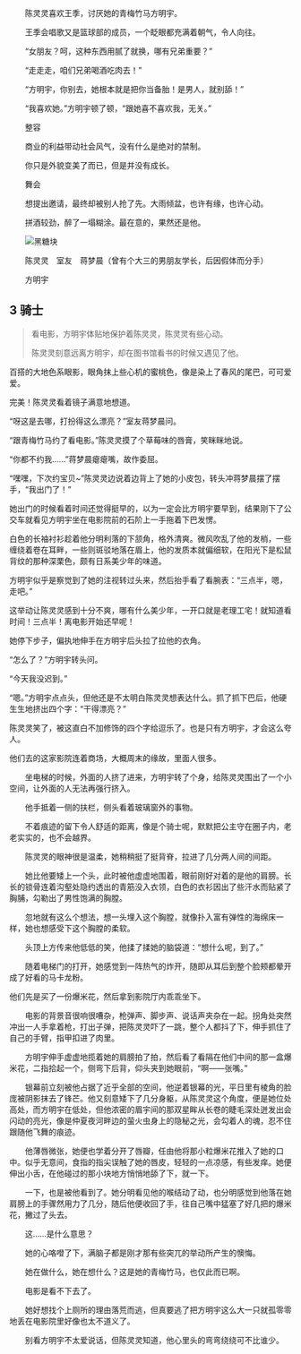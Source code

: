 　　陈灵灵喜欢王季，讨厌她的青梅竹马方明宇。

　　王季会唱歌又是篮球部的成员，一个眨眼都充满着朝气，令人向往。

　　“女朋友？呵，这种东西用腻了就换，哪有兄弟重要？”

　　“走走走，咱们兄弟喝酒吃肉去！”

　　“方明宇，你别去，她根本就是把你当备胎！是男人，就别舔！”

　　“我喜欢她。”方明宇顿了顿，“跟她喜不喜欢我，无关。”



　　整容

　　商业的利益带动社会风气，没有什么是绝对的禁制。

　　你只是外貌变美了而已，但是并没有成长。

　　舞会

　　想提出邀请，最终却被别人抢了先。大雨倾盆，也许有缘，也许心动。

　　拼酒较劲，醉了一塌糊涂。最在意的，果然还是他。

　　![黑糖块](https://cdn.jsdelivr.net/gh/bessieyr/asset/img/20200911220306.png)

　　陈灵灵　室友　蒋梦晨（曾有个大三的男朋友学长，后因假体而分手）

　　方明宇

## 3 骑士

> 看电影，方明宇体贴地保护着陈灵灵，陈灵灵有些心动。
>
> 陈灵灵刻意远离方明宇，却在图书馆看书的时候又遇见了他。

百搭的大地色系眼影，眼角抹上些心机的蜜桃色，像是染上了春风的尾巴，可可爱爱。

完美！陈灵灵看着镜子满意地想道。

“呀这是去哪，打扮得这么漂亮？”室友蒋梦晨问。

“跟青梅竹马约了看电影。”陈灵灵摸了个草莓味的唇膏，笑眯眯地说。

“你都不约我……”蒋梦晨瘪瘪嘴，故作委屈。

“嘿嘿，下次约宝贝~”陈灵灵边说着边背上了她的小皮包，转头冲蒋梦晨摆了摆手，“我出门了！”

她出门的时候看着时间还觉得挺早的，以为一定会比方明宇要早到，结果刚下了公交车就看见方明宇坐在电影院前的石阶上一手拖着下巴发愣。

白色的长袖衬衫趁着他分明利落的下颔角，格外清爽。微风吹乱了他的发梢，一些缠绕着卷在耳畔，一些则斑驳地落在眉上，他的发质本就偏细软，在阳光下是松鼠背纹的那种深栗色，颇有日系美少年的味道。

方明宇似乎是察觉到了她的注视转过头来，然后抬手看了看腕表：“三点半，嗯，走吧。”

这举动让陈灵灵感到十分不爽，哪有什么美少年，一开口就是老理工宅！就知道看时间！三点半！离电影开始还早呢！

她停下步子，偏执地伸手在方明宇后头拉了拉他的衣角。

“怎么了？”方明宇转头问。

“今天我没迟到。”

“嗯。”方明宇点点头，但他还是不太明白陈灵灵想表达什么。抓了抓下巴后，他硬生生地挤出四个字：“干得漂亮？”

陈灵灵笑了，被这直白不加修饰的四个字给逗乐了。也是只有方明宇，才会这么夸人。



他们去的这家影院连着商场，大概周末的缘故，里面人很多。

　　坐电梯的时候，外面的人挤了进来，方明宇转了个身，给陈灵灵围出了一个小空间，让外面的人无法再强行挤入。

　　他手抵着一侧的扶栏，侧头看着玻璃窗外的事物。

　　不着痕迹的留下令人舒适的距离，像是个骑士呢，默默把公主守在圈子内，老老实实的，也不会越界。

　　陈灵灵的眼神很是温柔，她稍稍挺了挺背脊，拉进了几分两人间的间距。

　　她比他要矮上一个头，此时被他虚虚地围着，眼前刚好对着的是他的肩膀。长长的锁骨连着沟壑处隐约透出的青筋没入衣领，白色的衣衫因出了些汗水而贴紧了胸脯，勾勒出了男性饱满的胸膛。

　　忽地就有这么个想法，想一头埋入这个胸膛，就像扑入富有弹性的海绵床一样，她也想感受下这个胸膛的柔软。

　　头顶上方传来他低低的笑，他揉了揉她的脑袋道：“想什么呢，到了。”

　　随着电梯门的打开，她感觉到一阵热气的炸开，随即从耳后到整个脸颊都晕开成了好看的马卡龙粉。

他们先是买了一份爆米花，然后拿到影院厅内乖乖坐下。

　　电影的背景音很响很嘈杂，枪弹声、脚步声、说话声夹杂在一起。拐角处突然冲出一人手拿着枪，打出子弹，把陈灵灵吓了一跳，整个人都抖了下，伸手抓住了自己的手臂，指甲扣进了肉里。

　　方明宇伸手虚虚地揽着她的肩膀拍了拍，然后看了看隔在他们中间的那一盒爆米花，二指拾起一个，侧弯下后背，仰头夹到她眼前，“啊——张嘴。”

　　银幕前立刻被他占据了近乎全部的空间，他逆着银幕的光，平日里有棱角的脸庞被阴影抹去了锋芒。他又刻意矮下了几分身躯，从陈灵灵这个角度，便是她位处高处，而方明宇在低处，但他浓密的眉宇间的那双星眸从长卷的睫毛深处迸发出会闪动的亮光，像是仲夏夜河畔边的萤火虫身上的隐秘之光，会勾着人的魂，忍不住跟随他飞舞的痕迹。

　　他薄唇微张，她便也学着分开了唇瓣，任由他将那小粒爆米花推入了她的口中。似乎无意间，食指的指尖误触了她的唇皮，轻轻的一点凉感，有些发痒。她便伸出小舌，在他碰过的那小块地方悄悄地舔了下，就一下。

　　一下，也是被他看到了。她分明看见他的喉结动了动，也分明感觉到他落在她肩膀上的手骤然用力了几分，随后他便收回了手，往自己嘴中猛塞了好几把的爆米花，撇过了头去。

　　这……是什么意思？

　　她的心咯噔了下，满脑子都是刚才那有些突兀的举动所产生的懊悔。

　　她在做什么，她在想什么？这是她的青梅竹马，也仅此而已啊。

　　电影是看不下去了。

　　她好想找个上厕所的理由落荒而逃，但真要逃了把方明宇这么大一只就孤零零地丢在电影院里好像也太不道义了。

　　别看方明宇不太爱说话，但陈灵灵知道，他心里头的弯弯绕绕可不比谁少。

